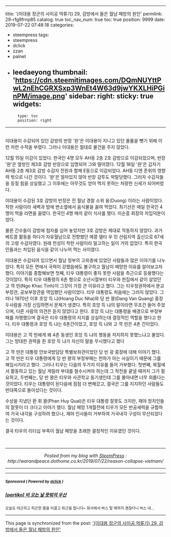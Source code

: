 
---
title: '(이대용 장군의 사이공 억류기) 29, 감방에서 들은 월남 패방의 원인'
permlink: 29-rfg9frnp85
catalog: true
toc_nav_num: true
toc: true
position: 9999
date: 2019-07-22 07:48:18
categories:
- steempress
tags:
- steempress
- dclick
- zzan
- palnet
- leedaeyong
thumbnail: 'https://cdn.steemitimages.com/DQmNUYttPwL2nEhCGRXSxp3WnEt4W63d9jwYKXLHiPGinPM/image.png'
sidebar:
    right:
        sticky: true
widgets:
    -
        type: toc
        position: right
---


<p><br>이대용이 수감되어 있던 감방의 반장 '완'은 이대용이 지니고 있던 물품을 뺏기 위해 이런 저런 수작을 부렸다. 그러나 이대용은 절대로 물건을 주지 않았다. </p>
<p>12월 15일 이감이 있었다. 한국인 4명 모두  AH동 2층 2호 감방으로 이감되었으며, 반장 '완'은 옆방인 제3호 감방 반장으로 임명되어 그와 떨어졌다. 12월 18일 '완'은 갑자기  AH동 2층 제3호 감방 수감자 전원과 함께 E동으로 이감되었다.  AH동 디엔 준위의 영향력 밖으로 나간 것이다. '완'은 얼마있지 않아 반장 감투도 박탈당했다. 그러자 수감자들을 등칠 힘을 상실했고 그 이후에는 아무것도 얻어 먹지 못하는 처량한 신세가 되어버렸다.</p>
<p>이대용이 수감된 3호 감방의 반장은 전 월남 경찰 소위 융(Duong) 이라는 사람이었다. 착한 사람이라 새벽과 밤에 변소옆에서 음식물을 끓여 먹었다. 최기선은 매일 한국인 4명이 먹을 라면을 끓였다. 한국인 4명 매끼 같이 식사를 했다. 이순흥 회장의 차입덕분이었다. </p>
<p>물론 간수들이 감방에 첩자를 심어 놓았지만 3호 감방은 제대로 작동하지 않았다. 과거 베트콩 활동을 하다가 자유월남으로 전향했던 메콩 델타 우 민 산림지역 출신으로 67세의 고령 수감자였다. 원래 천성이 착한 사람이라 밀고하는 일이 거의 없었다. 특히 한국인들과는 차입된 음식을 같이 나누어 먹는 사이였다. </p>
<p>이대용은 수감되어 있으면서 월남 정부의 고위층에 있었던 사람들과 많은 이야기를 나누었다. 특히 모든 면에서 국력이 강했음에도 불구하고 월남이 패망한 이유를 알아보고자 했다. 이야기를 종합해보면 첫째, 티우 대통령이 좋지 못한 사람을 측근으로 등용했다는 것이었다. 특히 티우 대통령의 6촌 형으로 소년시절부터 티우와  한집에서 같이 살았던 고 깍 띤(Ngo Khac Tinh)이 그것이 가장 큰 이유라고 했다. 그는 티우정권하에서 문교부장관, 공보부장관을 역임했던 사람이었다. 티우 대통령도 처음에는 그러지 않았다. 그러나 1970년 이후 호앙 득 냐(Hoang Duc Nha)와 당 반 꽝(Dang Van Quang) 중장 두사람을 가장 신임하면서 문제가 생겼다. 특히 호앙 득 냐의 말이라면 무조건 들어 주었으며, 다른 사람의 의견은 듣지 않았다고 한다. 호앙 득 냐는 대통령을 배경으로 부정부패를 자행했으며 결국은 티우 대통령의 지지를 상실하는데 결정적인 역할을 했다고 한다. 티우 대통령과 호앙 득 냐는 6촌간이었고, 호앙 득 냐와 고 깍 띤은 4촌 간이었다. </p>
<p>이대용은 고 깍 띤에게 왜 4촌 동생인 호앙 득 냐의 행동을 저지하지 못했느냐고 물었다. 그는 방대한 권력을 쥔 호앙 득 냐가 자신의 말을 무시했다고 했다 </p>
<p>고 깍 띤은 대통령 안보국방담당 특별보좌관이었던 당 빈 광 중장에 대해 이야기 했다. 고 깍 띤은 티우 대통령에게 당 반 꽝의 부정부패는 천하가 아는 사실이기 때문에 그를 해임시키라고 했다. 그러나 티우는 다음의 두가지 이유를 들어 거부했다. 첫번째, 북월에서 활동하고 있는 월남 게릴라 부대를 철수시켜야 하는데 그 작전을 끝낼 때까지 그가 필요하고, 두번째는, 당 반 꽝은 티우와 사관학교 동기생인데 그를 몰아내면 너무 외롭다는 것이었다. 티우는 대통령이 된다음에 점점 더 변해갔고, 결국은 그를 지지하던 사람들도 반대쪽으로 돌아섰다는 것이다. </p>
<p>수상을 지냈던 환 휘 꽐(Phan Huy Qual)은 티우 대통령 잘못도 크지만, 재야 정치인들의 잘못이 더 크다고 이야기 했다. 월남 패망 1개월전에 티우가 모든 반공세력을 규합하여 거국 내각을 구성하려 했으나, 재야 인사들이 거부하여 거국내각 구성이 무산되었다는 것이다. </p>
<p>결국 타우의 리더십 부족이 월남 패망을 초래한 결정적인 이유였던 것이다.<br></p>
 <br /><center><hr/><em>Posted from my blog with <a href='https://wordpress.org/plugins/steempress/'>SteemPress</a> : http://warandpeace.dothome.co.kr/2019/07/22/reason-collapse-vietnam/ </em><hr/></center>

---

#####  <sub> **Sponsored ( Powered by [dclick](https://www.dclick.io) )** </sub>
##### [[partiko] 비 오는 날 뜻밖의 우산](https://api.dclick.io/v1/c?x=eyJhbGciOiJIUzI1NiIsInR5cCI6IkpXVCJ9.eyJjIjoid2lzZG9tYW5kanVzdGljZSIsInMiOiIyOS1yZmc5ZnJucDg1IiwiYSI6WyJ0LTIwMTIiXSwidXJsIjoiaHR0cHM6Ly9zdGVlbWl0LmNvbS9rci9AanVuZTA2MjAvcGFydGlrby05bDZtaWJyeSIsImlhdCI6MTU2Mzc4MTc0MywiZXhwIjoxODc5MTQxNzQzfQ.NzccnTMLxildZF92z81dMAAyY0IWZwhYt1Pz6EF7aQU)
<sup>오늘도 야근하고 피곤한 몸을 이끌고 퇴근을 합니다~ 회사에서 버스 탈 때까지 괜찮더니 버스 내...</sup>


- - -

This page is synchronized from the post: ['(이대용 장군의 사이공 억류기) 29, 감방에서 들은 월남 패방의 원인'](https://steemit.com/@wisdomandjustice/29-rfg9frnp85)
